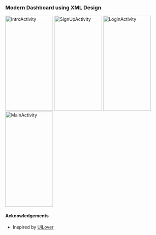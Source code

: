 ### Modern Dashboard using XML Design

<img width="150" height="300" alt="IntroActivity" src="https://github.com/user-attachments/assets/f16b145a-7770-41ee-9252-bf0ccb14380d" />
<img width="150" height="300" alt="SignUpActivity" src="https://github.com/user-attachments/assets/f91f0cd8-fc92-4839-9c24-a1bae85ca96f" />
<img width="150" height="300" alt="LoginActivity" src="https://github.com/user-attachments/assets/00ee3d56-e3b5-4870-a447-a0abb3cfe0e2" />
<img width="150" height="300" alt="MainActivity" src="https://github.com/user-attachments/assets/82336b4b-6b7c-4531-b5d0-5688456e5dd3" />

#### Acknowledgements
- Inspired by [UiLover](https://youtu.be/PfzM-dQGzUY?si=3j83r9oIvStGKurY)

